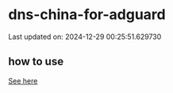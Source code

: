 # dns-china-for-adguard

Last updated on: 2024-12-29 00:25:51.629730

## how to use

[See here](https://github.com/AdguardTeam/AdGuardHome/wiki/Configuration#upstreams-from-file)